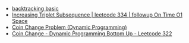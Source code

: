- [backtracking basic](https://www.youtube.com/watch?v=cbBiCfrNAFo)
- [Increasing Triplet Subsequence | leetcode 334 | followup On Time O1 Space
](https://www.youtube.com/watch?v=xZ5FBqk-cFw)
- [Coin Change Problem (Dynamic Programming)](https://www.youtube.com/watch?v=jaNZ83Q3QGc)
- [Coin Change - Dynamic Programming Bottom Up - Leetcode 322](https://www.youtube.com/watch?v=H9bfqozjoqs)
